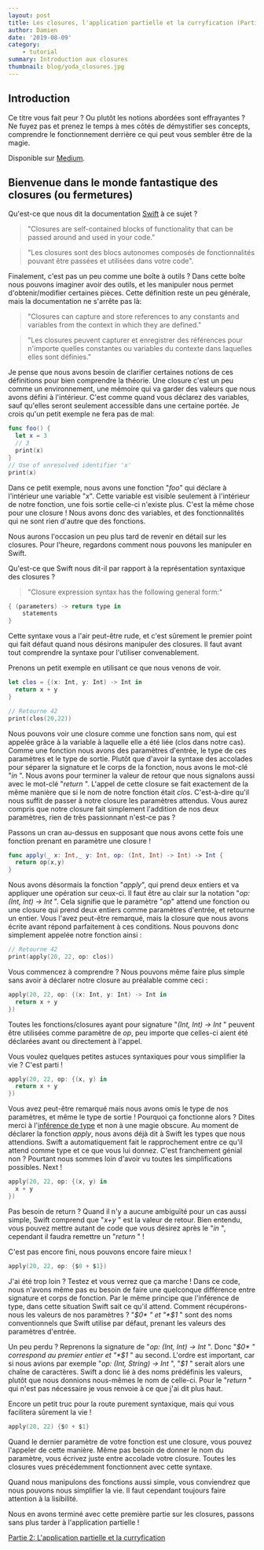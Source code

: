 ```yaml
---
layout: post
title: Les closures, l'application partielle et la curryfication (Partie 1/2) (Swift)
author: Damien
date: '2019-08-09'
category:
    - tutorial
summary: Introduction aux closures
thumbnail: blog/yoda_closures.jpg
---
```



## Introduction

Ce titre vous fait peur ? Ou plutôt les notions abordées sont effrayantes ?
Ne fuyez pas et prenez le temps à mes côtés de démystifier ses concepts, comprendre le fonctionnement derrière ce qui peut vous sembler être de la magie.

Disponible sur [Medium](https://medium.com/@dmorard1/fermeture-closure-application-partielle-et-curryfication-en-swift-partie-1-3-4c2c6f2bce67).

## Bienvenue dans le monde fantastique des closures (ou fermetures)

Qu'est-ce que nous dit la documentation [Swift](https://docs.swift.org/swift-book/LanguageGuide/Closures.html) à ce sujet ?

> "Closures are self-contained blocks of functionality that can be passed around and used in your code."

> "Les closures sont des blocs autonomes composés de fonctionnalités pouvant être passées et utilisées dans votre code".

Finalement, c'est pas un peu comme une boîte à outils ? Dans cette boîte nous pouvons imaginer avoir des outils, et les manipuler nous permet d'obtenir/modifier certaines pièces.
Cette définition reste un peu générale, mais la documentation ne s'arrête pas là:

> "Closures can capture and store references to any constants and variables from the context in which they are defined."

> "Les closures peuvent capturer et enregistrer des références pour n'importe quelles constantes ou variables du contexte dans laquelles elles sont définies."

Je pense que nous avons besoin de clarifier certaines notions de ces définitions pour bien comprendre la théorie.
Une closure c'est un peu comme un environnement, une mémoire qui va garder des valeurs que nous avons défini à l'intérieur.
C'est comme quand vous déclarez des variables, sauf qu'elles seront seulement accessible dans une certaine portée.
Je crois qu'un petit exemple ne fera pas de mal:

```swift
func foo() {
  let x = 3
  // 3
  print(x)
}
// Use of unresolved identifier 'x'
print(x)
```

Dans ce petit exemple, nous avons une fonction "*foo*" qui déclare à l'intérieur une variable "*x*".
Cette variable est visible seulement à l'intérieur de notre fonction, une fois sortie celle-ci n'existe plus.
C'est la même chose pour une closure !
Nous avons donc des variables, et des fonctionnalités qui ne sont rien d'autre que des fonctions.

Nous aurons l'occasion un peu plus tard de revenir en détail sur les closures.
Pour l'heure, regardons comment nous pouvons les manipuler en Swift.

Qu'est-ce que Swift nous dit-il par rapport à la représentation syntaxique des closures ?

> "Closure expression syntax has the following general form:"

```swift
{ (parameters) -> return type in
    statements
}
```

Cette syntaxe vous a l'air peut-être rude, et c'est sûrement le premier point qui fait défaut quand nous désirons manipuler des closures.
Il faut avant tout comprendre la syntaxe pour l'utiliser convenablement.

Prenons un petit exemple en utilisant ce que nous venons de voir.

```swift
let clos = {(x: Int, y: Int) -> Int in
  return x + y
}

// Retourne 42
print(clos(20,22))
```

Nous pouvons voir une closure comme une fonction sans nom, qui est appelée grâce à la variable à laquelle elle a été liée (clos dans notre cas).
Comme une fonction nous avons des paramètres d'entrée, le type de ces paramètres et le type de sortie.
Plutôt que d'avoir la syntaxe des accolades pour séparer la signature et le corps de la fonction, nous avons le mot-clé "*in* ".
Nous avons pour terminer la valeur de retour que nous signalons aussi avec le mot-clé "*return* ".
L'appel de cette closure se fait exactement de la même manière que si le nom de notre fonction était *clos*.
C'est-à-dire qu'il nous suffit de passer à notre closure les paramètres attendus.
Vous aurez compris que notre closure fait simplement l'addition de nos deux paramètres, rien de très passionnant n'est-ce pas ?

Passons un cran au-dessus en supposant que nous avons cette fois une fonction prenant en paramètre une closure !

```swift
func apply(_ x: Int,_ y: Int, op: (Int, Int) -> Int) -> Int {
  return op(x,y)
}
```

Nous avons désormais la fonction "*apply*", qui prend deux entiers et va appliquer une opération sur ceux-ci.
Il faut être au clair sur la notation "*op: (Int, Int) -> Int* ".
Cela signifie que le paramètre "*op*" attend une fonction ou une closure qui prend deux entiers comme paramètres d'entrée, et retourne un entier.
Vous l'avez peut-être remarqué, mais la closure que nous avons écrite avant répond parfaitement à ces conditions.
Nous pouvons donc simplement appelée notre fonction ainsi :

```swift
// Retourne 42
print(apply(20, 22, op: clos))
```

Vous commencez à comprendre ?
Nous pouvons même faire plus simple sans avoir à déclarer notre closure au préalable comme ceci :

```swift
apply(20, 22, op: {(x: Int, y: Int) -> Int in
  return x + y
})
```

Toutes les fonctions/closures ayant pour signature "*(Int, Int) -> Int* " peuvent être utilisées comme paramètre de *op*, peu importe que celles-ci aient été déclarées avant ou directement à l'appel.

Vous voulez quelques petites astuces syntaxiques pour vous simplifier la vie ?
C'est parti !

```swift
apply(20, 22, op: {(x, y) in
  return x + y
})
```

Vous avez peut-être remarqué mais nous avons omis le type de nos paramètres, et même le type de sortie ! Pourquoi ça fonctionne alors ?
Dites merci à l'[inférence de type](https://fr.wikipedia.org/wiki/Inf%C3%A9rence_de_types) et non à une magie obscure.
Au moment de déclarer la fonction *apply*, nous avons déjà dit à Swift les types que nous attendions.
Swift a automatiquement fait le rapprochement entre ce qu'il attend comme type et ce que vous lui donnez. C'est franchement génial non ?
Pourtant nous sommes loin d'avoir vu toutes les simplifications possibles.
Next !

```swift
apply(20, 22, op: {(x, y) in
  x + y
})
```

Pas besoin de return ? Quand il n'y a aucune ambiguïté pour un cas aussi simple, Swift comprend que "*x+y* " est la valeur de retour. Bien entendu, vous pouvez mettre autant de code que vous désirez après le "*in* ", cependant il faudra remettre un "*return* " !

C'est pas encore fini, nous pouvons encore faire mieux !

```swift
apply(20, 22, op: {$0 + $1})
```

J'ai été trop loin ? Testez et vous verrez que ça marche !
Dans ce code, nous n'avons même pas eu besoin de faire une quelconque différence entre signature et corps de fonction.
Par le même principe que l'inférence de type, dans cette situation Swift sait ce qu'il attend.
Comment récupérons-nous les valeurs de nos paramètres ?
"*$0* " et "*$1* " sont des noms conventionnels que Swift utilise par défaut, prenant les valeurs des paramètres d'entrée.

Un peu perdu ? Reprenons la signature de "*op: (Int, Int) -> Int* ".
Donc "*$0* " correspond au premier entier et "*$1* " au second.
L'ordre est important, car si nous avions par exemple "*op: (Int, String) -> Int* ", "*$1* " serait alors une chaîne de caractères.
Swift a donc lié à des noms prédéfinis les valeurs, plutôt que nous donnions nous-mêmes le nom de celle-ci.
Pour le "*return* " qui n'est pas nécessaire je vous renvoie à ce que j'ai dit plus haut.

Encore un petit truc pour la route purement syntaxique, mais qui vous facilitera sûrement la vie !

```swift
apply(20, 22) {$0 + $1}
```

Quand le dernier paramètre de votre fonction est une closure, vous pouvez l'appeler de cette manière.
Même pas besoin de donner le nom du paramètre, vous écrivez juste entre accolade votre closure.
Toutes les closures vues précédemment fonctionnent avec cette syntaxe.

Quand nous manipulons des fonctions aussi simple, vous conviendrez que nous pouvons nous simplifier la vie.
Il faut cependant toujours faire attention à la lisibilité.

Nous en avons terminé avec cette première partie sur les closures, passons sans plus tarder
à l'application partielle !

[Partie 2: L'application partielle et la curryfication](../../../2019/08/10/partial-application-fr.html)
